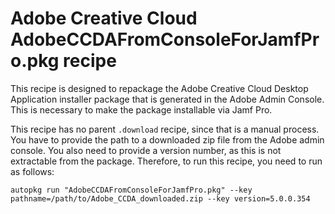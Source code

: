 Adobe Creative Cloud AdobeCCDAFromConsoleForJamfPro.pkg recipe
===============================

This recipe is designed to repackage the Adobe Creative Cloud Desktop Application installer package that is generated in the Adobe Admin Console. This is necessary to make the package installable via Jamf Pro.

This recipe has no parent `.download` recipe, since that is a manual process. You have to provide the path to a downloaded zip file from the Adobe admin console. You also need to provide a version number, as this is not extractable from the package. Therefore, to run this recipe, you need to run as follows:

    autopkg run "AdobeCCDAFromConsoleForJamfPro.pkg" --key pathname=/path/to/Adobe_CCDA_downloaded.zip --key version=5.0.0.354
